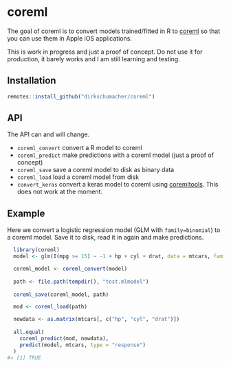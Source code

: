 
<!-- README.md is generated from README.Rmd. Please edit that file -->

# coreml

The goal of coreml is to convert models trained/fitted in R to
[coreml](https://developer.apple.com/documentation/coreml) so that you
can use them in Apple iOS applications.

This is work in progress and just a proof of concept. Do not use it for
production, it barely works and I am still learning and testing.

## Installation

``` r
remotes::install_github("dirkschumacher/coreml")
```

## API

The API can and will change.

  - `coreml_convert` convert a R model to coreml
  - `coreml_predict` make predictions with a coreml model (just a proof
    of concept)
  - `coreml_save` save a coreml model to disk as binary data
  - `coreml_load` load a coreml model from disk
  - `convert_keras` convert a keras model to coreml using
    [coremltools](https://github.com/apple/coremltools). This does not
    work at the moment.

## Example

Here we convert a logistic regression model (GLM with `family=binomial`)
to a coreml model. Save it to disk, read it in again and make
predictions.

``` r
  library(coreml)
  model <- glm(I(mpg >= 15) ~ -1 + hp + cyl + drat, data = mtcars, family = binomial())

  coreml_model <- coreml_convert(model)
  
  path <- file.path(tempdir(), "test.mlmodel")
  
  coreml_save(coreml_model, path)

  mod <- coreml_load(path)

  newdata <- as.matrix(mtcars[, c("hp", "cyl", "drat")])
  
  all.equal(
    coreml_predict(mod, newdata),
    predict(model, mtcars, type = "response")
  )
#> [1] TRUE
```
